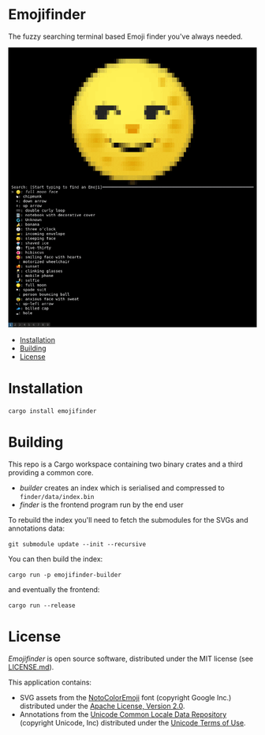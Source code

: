 # Emojifinder

The fuzzy searching terminal based Emoji finder you've always needed.

![example](example.gif)

* [Installation](#Installation)
* [Building](#Building)
* [License](#License)

# Installation

`cargo install emojifinder`

# Building

This repo is a Cargo workspace containing two binary crates and a third providing a common core.

* _builder_ creates an index which is serialised and compressed to `finder/data/index.bin`
* _finder_ is the frontend program run by the end user

To rebuild the index you'll need to fetch the submodules for the SVGs and annotations data:

`git submodule update --init --recursive`

You can then build the index:

`cargo run -p emojifinder-builder`

and eventually the frontend:

`cargo run --release`

# License

_Emojifinder_ is open source software, distributed under the MIT license (see [LICENSE.md](LICENSE.md)).

This application contains:
* SVG assets from the [NotoColorEmoji](https://github.com/googlefonts/noto-emoji) font (copyright Google Inc.) distributed under the [Apache License, Version 2.0](https://github.com/googlefonts/noto-emoji/blob/master/LICENSE).
* Annotations from the [Unicode Common Locale Data Repository](https://github.com/unicode-org/cldr) (copyright Unicode, Inc) distributed under the [Unicode Terms of Use](https://www.unicode.org/copyright.html).
